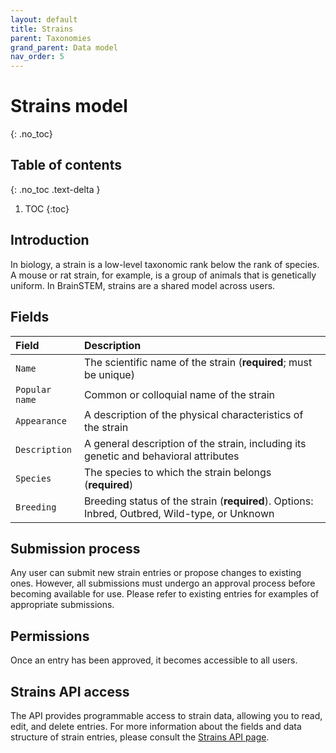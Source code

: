 ```yaml
---
layout: default
title: Strains
parent: Taxonomies
grand_parent: Data model
nav_order: 5
---
```


# Strains model
{: .no_toc}

## Table of contents
{: .no_toc .text-delta }

1. TOC
{:toc}

## Introduction

In biology, a strain is a low-level taxonomic rank below the rank of species. A mouse or rat strain, for example, is a group of animals that is genetically uniform. In BrainSTEM, strains are a shared model across users.

## Fields

| Field | Description |
|:------|:------------|
| `Name` | The scientific name of the strain (**required**; must be unique) |
| `Popular name` | Common or colloquial name of the strain |
| `Appearance` | A description of the physical characteristics of the strain |
| `Description` | A general description of the strain, including its genetic and behavioral attributes |
| `Species` | The species to which the strain belongs (**required**) |
| `Breeding` | Breeding status of the strain (**required**). Options: Inbred, Outbred, Wild-type, or Unknown |

## Submission process

Any user can submit new strain entries or propose changes to existing ones. However, all submissions must undergo an approval process before becoming available for use. Please refer to existing entries for examples of appropriate submissions.

## Permissions

Once an entry has been approved, it becomes accessible to all users.

## Strains API access

The API provides programmable access to strain data, allowing you to read, edit, and delete entries. For more information about the fields and data structure of strain entries, please consult the [Strains API page]({{"api/taxonomies/strain/"|absolute_url}}).